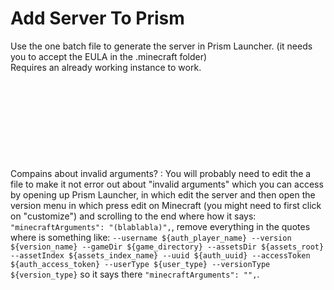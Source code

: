 # Add Server To Prism

Use the one batch file to generate the server in Prism Launcher. (it needs you to accept the EULA in the .minecraft folder)<br>
Requires an already working instance to work.<br><br><br><br><br><br><br><br><br><br>
Compains about invalid arguments? : You will probably need to edit the a file to make it not error out about "invalid arguments" which you can access by opening up Prism Launcher, in which edit the server and then open the version menu in which press edit on Minecraft (you might need to first click on "customize") and scrolling to the end where how it says: `"minecraftArguments": "(blablabla)",`, remove everything in the quotes where is something like: `--username ${auth_player_name} --version ${version_name} --gameDir ${game_directory} --assetsDir ${assets_root} --assetIndex ${assets_index_name} --uuid ${auth_uuid} --accessToken ${auth_access_token} --userType ${user_type} --versionType ${version_type}` so it says there `"minecraftArguments": "",`.<br><br><br>
